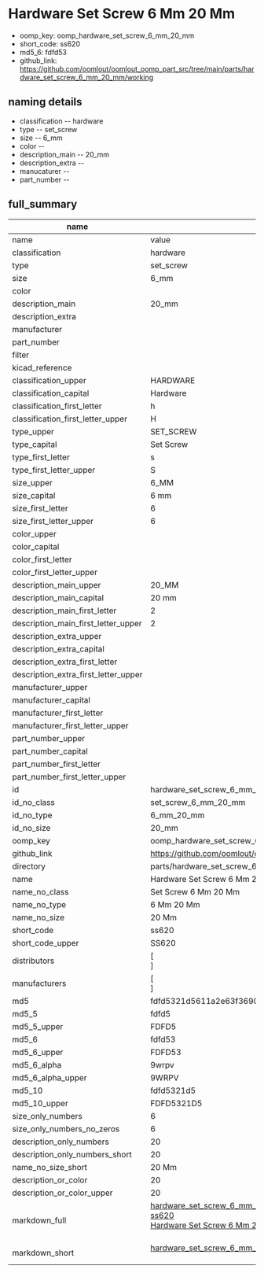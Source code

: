 # Hardware Set Screw 6 Mm 20 Mm

  
* oomp_key: oomp_hardware_set_screw_6_mm_20_mm 
* short_code: ss620
* md5_6: fdfd53  
* github_link: https://github.com/oomlout/oomlout_oomp_part_src/tree/main/parts/hardware_set_screw_6_mm_20_mm/working  
## naming details
* classification -- hardware
* type -- set_screw
* size -- 6_mm
* color -- 
* description_main -- 20_mm
* description_extra -- 
* manucaturer -- 
* part_number -- 





## full_summary
| name | value | 
| --- | --- | 
| name | value | 
| classification | hardware | 
| type | set_screw | 
| size | 6_mm | 
| color |  | 
| description_main | 20_mm | 
| description_extra |  | 
| manufacturer |  | 
| part_number |  | 
| filter |  | 
| kicad_reference |  | 
| classification_upper | HARDWARE | 
| classification_capital | Hardware | 
| classification_first_letter | h | 
| classification_first_letter_upper | H | 
| type_upper | SET_SCREW | 
| type_capital | Set Screw | 
| type_first_letter | s | 
| type_first_letter_upper | S | 
| size_upper | 6_MM | 
| size_capital | 6 mm | 
| size_first_letter | 6 | 
| size_first_letter_upper | 6 | 
| color_upper |  | 
| color_capital |  | 
| color_first_letter |  | 
| color_first_letter_upper |  | 
| description_main_upper | 20_MM | 
| description_main_capital | 20 mm | 
| description_main_first_letter | 2 | 
| description_main_first_letter_upper | 2 | 
| description_extra_upper |  | 
| description_extra_capital |  | 
| description_extra_first_letter |  | 
| description_extra_first_letter_upper |  | 
| manufacturer_upper |  | 
| manufacturer_capital |  | 
| manufacturer_first_letter |  | 
| manufacturer_first_letter_upper |  | 
| part_number_upper |  | 
| part_number_capital |  | 
| part_number_first_letter |  | 
| part_number_first_letter_upper |  | 
| id | hardware_set_screw_6_mm_20_mm | 
| id_no_class | set_screw_6_mm_20_mm | 
| id_no_type | 6_mm_20_mm | 
| id_no_size | 20_mm | 
| oomp_key | oomp_hardware_set_screw_6_mm_20_mm | 
| github_link | https://github.com/oomlout/oomlout_oomp_part_src/tree/main/parts/hardware_set_screw_6_mm_20_mm/working | 
| directory | parts/hardware_set_screw_6_mm_20_mm | 
| name | Hardware Set Screw 6 Mm 20 Mm | 
| name_no_class | Set Screw 6 Mm 20 Mm | 
| name_no_type | 6 Mm 20 Mm | 
| name_no_size | 20 Mm | 
| short_code | ss620 | 
| short_code_upper | SS620 | 
| distributors | [<br>] | 
| manufacturers | [<br>] | 
| md5 | fdfd5321d5611a2e63f3690eb99a872b | 
| md5_5 | fdfd5 | 
| md5_5_upper | FDFD5 | 
| md5_6 | fdfd53 | 
| md5_6_upper | FDFD53 | 
| md5_6_alpha | 9wrpv | 
| md5_6_alpha_upper | 9WRPV | 
| md5_10 | fdfd5321d5 | 
| md5_10_upper | FDFD5321D5 | 
| size_only_numbers | 6 | 
| size_only_numbers_no_zeros | 6 | 
| description_only_numbers | 20 | 
| description_only_numbers_short | 20 | 
| name_no_size_short | 20 Mm | 
| description_or_color | 20 | 
| description_or_color_upper | 20 | 
| markdown_full | [hardware_set_screw_6_mm_20_mm](https://github.com/oomlout/oomlout_oomp_part_src/tree/main/parts/hardware_set_screw_6_mm_20_mm/working)<br>[ss620](https://github.com/oomlout/oomlout_oomp_part_src/tree/main/parts/hardware_set_screw_6_mm_20_mm/working)<br>[Hardware Set Screw 6 Mm 20 Mm](https://github.com/oomlout/oomlout_oomp_part_src/tree/main/parts/hardware_set_screw_6_mm_20_mm/working)<br><br> | 
| markdown_short | [hardware_set_screw_6_mm_20_mm](https://github.com/oomlout/oomlout_oomp_part_src/tree/main/parts/hardware_set_screw_6_mm_20_mm/working)<br><br> | 
